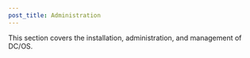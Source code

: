 ```yaml
---
post_title: Administration
---
```


This section covers the installation, administration, and management of DC/OS.

